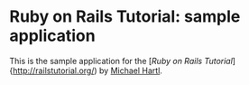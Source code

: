 # Ruby on Rails Tutorial: sample application

This is the sample application for 
the [*Ruby on Rails Tutorial*] {http://railstutorial.org/)
by [Michael Hartl](http://michaelhartl.com/). 
